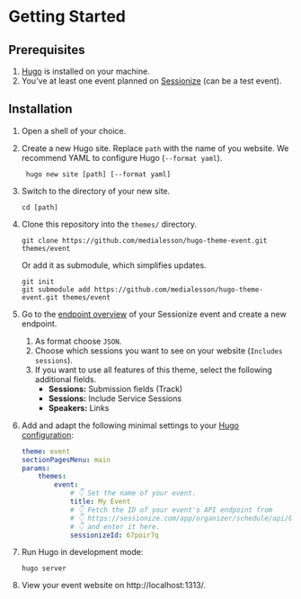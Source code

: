 # Getting Started

## Prerequisites

1. [Hugo](https://gohugo.io/installation/) is installed on your machine.
2. You've at least one event planned on [Sessionize](https://sessionize.com/) (can be a test event).

## Installation

1. Open a shell of your choice.
2. Create a new Hugo site. Replace `path` with the name of you website. We
   recommend YAML to configure Hugo (`--format yaml`).
    ```shell
     hugo new site [path] [--format yaml]
    ```
3. Switch to the directory of your new site.

    ```shell
    cd [path]
    ```

4. Clone this repository into the `themes/` directory.

    ```shell
    git clone https://github.com/medialesson/hugo-theme-event.git themes/event
    ```

    Or add it as submodule, which simplifies updates.

    ```shell
    git init
    git submodule add https://github.com/medialesson/hugo-theme-event.git themes/event
    ```

5. Go to the [endpoint
   overview](https://sessionize.com/app/organizer/schedule/api/0) of your
   Sessionize event and create a new endpoint.

    1. As format choose `JSON`.
    2. Choose which sessions you want to see on your website (`Includes sessions`).
    3. If you want to use all features of this theme, select the following
       additional fields.
        - **Sessions:** Submission fields (Track)
        - **Sessions:** Include Service Sessions
        - **Speakers:** Links

6. Add and adapt the following minimal settings to your [Hugo
   configuration](https://gohugo.io/getting-started/configuration/):
    ```yaml
    theme: event
    sectionPagesMenu: main
    params:
        themes:
            event:
                # 👇 Set the name of your event.
                title: My Event
                # 👇 Fetch the ID of your event's API endpoint from
                # 👇 https://sessionize.com/app/organizer/schedule/api/0
                # 👇 and enter it here.
                sessionizeId: 67poir7q
    ```
7. Run Hugo in development mode:
    ```shell
    hugo server
    ```
8. View your event website on http://localhost:1313/.
